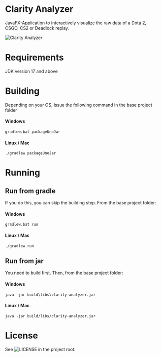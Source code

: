 # Clarity Analyzer

JavaFX-Application to interactively visualize the raw data of a Dota 2, CSGO, CS2 or Deadlock replay.

![Clarity Analyzer](/screenshot.png?raw=true)

# Requirements

JDK version 17 and above

# Building

Depending on your OS, issue the following command in the base project folder

#### Windows
`gradlew.bat packageUnoJar`

#### Linux / Mac
`./gradlew packageUnoJar`

# Running

## Run from gradle
If you do this, you can skip the building step. From the base project folder:

#### Windows
`gradlew.bat run`

#### Linux / Mac
`./gradlew run`

## Run from jar
You need to build first. Then, from the base project folder:

#### Windows
`java -jar build\libs\clarity-analyzer.jar`

#### Linux / Mac
`java -jar build/libs/clarity-analyzer.jar`

# License

See ![LICENSE](/LICENSE) in the project root.

